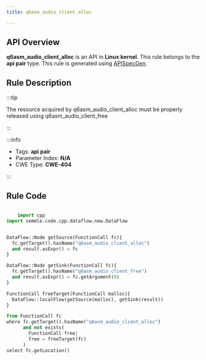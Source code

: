 ```yaml
---
title: q6asm_audio_client_alloc

---
```



## API Overview
**q6asm_audio_client_alloc** is an API in **Linux kernel**. This rule belongs to the **api pair** type. This rule is generated using [APISpecGen](../../tools/APISpecGen).
## Rule Description

:::tip

The resource acquired by q6asm_audio_client_alloc must be properly released using q6asm_audio_client_free

:::

:::info

- Tags: **api pair**
- Parameter Index: **N/A**
- CWE Type: **CWE-404**

:::

## Rule Code
```python

    import cpp
import semmle.code.cpp.dataflow.new.DataFlow


DataFlow::Node getSource(FunctionCall fc){
  fc.getTarget().hasName("q6asm_audio_client_alloc")
  and result.asExpr() = fc
}

DataFlow::Node getSink(FunctionCall fc){
  fc.getTarget().hasName("q6asm_audio_client_free")
  and result.asExpr() = fc.getArgument(0)
}

FunctionCall freeTarget(FunctionCall malloc){
  DataFlow::localFlow(getSource(malloc), getSink(result))
}

from FunctionCall fc
where fc.getTarget().hasName("q6asm_audio_client_alloc")
      and not exists(
        FunctionCall free| 
        free = freeTarget(fc)
      )
select fc.getLocation()

    
```